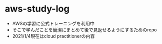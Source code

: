 # aws-study-log

- AWSの学習に公式トレーニングを利用中
- そこで学んだことを簡潔にまとめて後で見返せるようにするためのrepo
- 2021/1/4現在はcloud practitionerの内容
